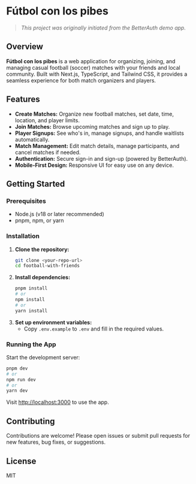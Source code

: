 # Fútbol con los pibes

> _This project was originally initiated from the BetterAuth demo app._

## Overview

**Fútbol con los pibes** is a web application for organizing, joining, and managing casual football (soccer) matches with your friends and local community. Built with Next.js, TypeScript, and Tailwind CSS, it provides a seamless experience for both match organizers and players.

## Features

- **Create Matches:** Organize new football matches, set date, time, location, and player limits.
- **Join Matches:** Browse upcoming matches and sign up to play.
- **Player Signups:** See who's in, manage signups, and handle waitlists automatically.
- **Match Management:** Edit match details, manage participants, and cancel matches if needed.
- **Authentication:** Secure sign-in and sign-up (powered by BetterAuth).
- **Mobile-First Design:** Responsive UI for easy use on any device.

## Getting Started

### Prerequisites

- Node.js (v18 or later recommended)
- pnpm, npm, or yarn

### Installation

1. **Clone the repository:**
   ```bash
   git clone <your-repo-url>
   cd football-with-friends
   ```
2. **Install dependencies:**
   ```bash
   pnpm install
   # or
   npm install
   # or
   yarn install
   ```
3. **Set up environment variables:**
   - Copy `.env.example` to `.env` and fill in the required values.

### Running the App

Start the development server:
```bash
pnpm dev
# or
npm run dev
# or
yarn dev
```

Visit [http://localhost:3000](http://localhost:3000) to use the app.

## Contributing

Contributions are welcome! Please open issues or submit pull requests for new features, bug fixes, or suggestions.

## License

MIT
